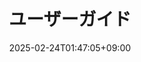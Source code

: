 ---
weight: 999
title: ユーザーガイド
description: ""
icon: "article"
date: "2025-02-24T01:47:05+09:00"
lastmod: "2025-02-24T01:47:05+09:00"
draft: false
toc: true
---